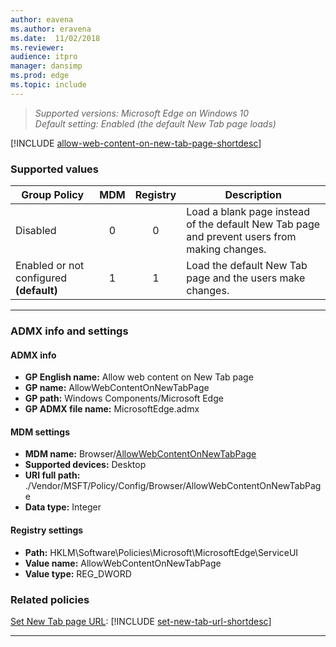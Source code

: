 ```yaml
---
author: eavena
ms.author: eravena
ms.date:  11/02/2018
ms.reviewer: 
audience: itpro
manager: dansimp
ms.prod: edge
ms.topic: include
---
```


<!-- ## Allow web content on New Tab page -->  
>*Supported versions: Microsoft Edge on Windows 10*<br>
>*Default setting:  Enabled (the default New Tab page loads)*


[!INCLUDE [allow-web-content-on-new-tab-page-shortdesc](../shortdesc/allow-web-content-on-new-tab-page-shortdesc.md)]


### Supported values

|              Group Policy               | MDM | Registry |                                         Description                                          |
|-----------------------------------------|:---:|:--------:|----------------------------------------------------------------------------------------------|
|                Disabled                 |  0  |    0     | Load a blank page instead of the default New Tab page and prevent users from making changes. |
| Enabled or not configured **(default)** |  1  |    1     |                  Load the default New Tab page and the users make changes.                   |

---

### ADMX info and settings

#### ADMX info
- **GP English name:** Allow web content on New Tab page
- **GP name:** AllowWebContentOnNewTabPage
- **GP path:** Windows Components/Microsoft Edge
- **GP ADMX file name:** MicrosoftEdge.admx

#### MDM settings
- **MDM name:** Browser/[AllowWebContentOnNewTabPage](https://docs.microsoft.com/windows/client-management/mdm/policy-csp-browser#browser-allowwebcontentonnewtabpage)
- **Supported devices:** Desktop
- **URI full path:** ./Vendor/MSFT/Policy/Config/Browser/AllowWebContentOnNewTabPage 
- **Data type:** Integer

#### Registry settings
- **Path:** HKLM\\Software\\Policies\\Microsoft\\MicrosoftEdge\\ServiceUI
- **Value name:** AllowWebContentOnNewTabPage
- **Value type:** REG_DWORD

### Related policies
[Set New Tab page URL](../available-policies.md#set-new-tab-page-url): [!INCLUDE [set-new-tab-url-shortdesc](../shortdesc/set-new-tab-url-shortdesc.md)]

<hr>
